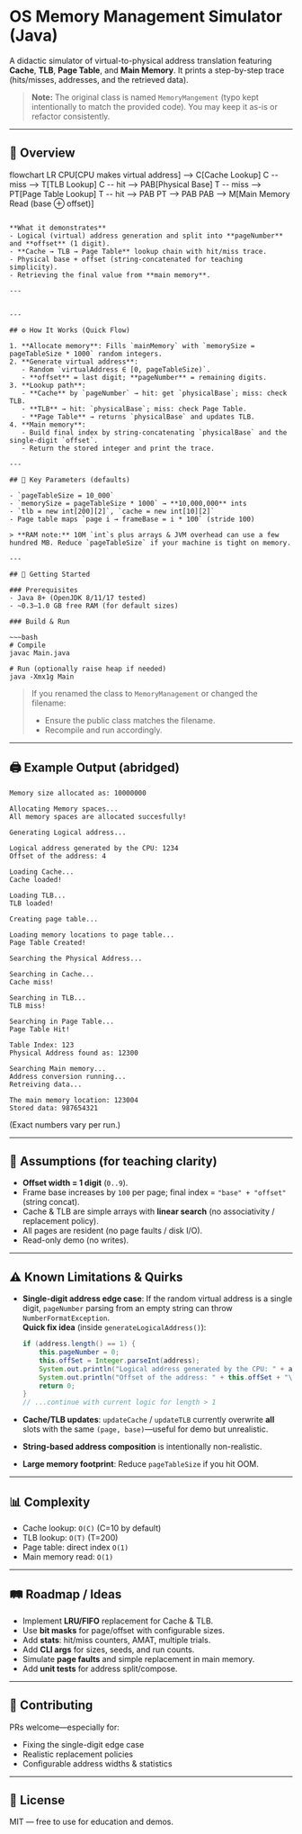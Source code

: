 # OS Memory Management Simulator (Java)

A didactic simulator of virtual-to-physical address translation featuring **Cache**, **TLB**, **Page Table**, and **Main Memory**. It prints a step-by-step trace (hits/misses, addresses, and the retrieved data).

> **Note:** The original class is named `MemoryMangement` (typo kept intentionally to match the provided code). You may keep it as-is or refactor consistently.

---

## 🧭 Overview

flowchart LR
    CPU[CPU makes virtual address] --> C[Cache Lookup]
    C -- miss --> T[TLB Lookup]
    C -- hit --> PAB[Physical Base]
    T -- miss --> PT[Page Table Lookup]
    T -- hit --> PAB
    PT --> PAB
    PAB --> M[Main Memory Read (base ⊕ offset)]
~~~

**What it demonstrates**
- Logical (virtual) address generation and split into **pageNumber** and **offset** (1 digit).
- **Cache → TLB → Page Table** lookup chain with hit/miss trace.
- Physical base + offset (string-concatenated for teaching simplicity).
- Retrieving the final value from **main memory**.

---


---

## ⚙️ How It Works (Quick Flow)

1. **Allocate memory**: Fills `mainMemory` with `memorySize = pageTableSize * 1000` random integers.
2. **Generate virtual address**:
   - Random `virtualAddress ∈ [0, pageTableSize)`.
   - **offset** = last digit; **pageNumber** = remaining digits.
3. **Lookup path**:
   - **Cache** by `pageNumber` → hit: get `physicalBase`; miss: check TLB.
   - **TLB** → hit: `physicalBase`; miss: check Page Table.
   - **Page Table** → returns `physicalBase` and updates TLB.
4. **Main memory**:
   - Build final index by string-concatenating `physicalBase` and the single-digit `offset`.
   - Return the stored integer and print the trace.

---

## 🔢 Key Parameters (defaults)

- `pageTableSize = 10_000`  
- `memorySize = pageTableSize * 1000` → **10,000,000** ints
- `tlb = new int[200][2]`, `cache = new int[10][2]`
- Page table maps `page i → frameBase = i * 100` (stride 100)

> **RAM note:** 10M `int`s plus arrays & JVM overhead can use a few hundred MB. Reduce `pageTableSize` if your machine is tight on memory.

---

## 🚀 Getting Started

### Prerequisites
- Java 8+ (OpenJDK 8/11/17 tested)
- ~0.3–1.0 GB free RAM (for default sizes)

### Build & Run

~~~bash
# Compile
javac Main.java

# Run (optionally raise heap if needed)
java -Xmx1g Main
~~~

> If you renamed the class to `MemoryManagement` or changed the filename:
> - Ensure the public class matches the filename.
> - Recompile and run accordingly.

---

## 🖨️ Example Output (abridged)

~~~text
Memory size allocated as: 10000000

Allocating Memory spaces...
All memory spaces are allocated succesfully!

Generating Logical address...

Logical address generated by the CPU: 1234
Offset of the address: 4

Loading Cache...
Cache loaded!

Loading TLB...
TLB loaded!

Creating page table...

Loading memory locations to page table...
Page Table Created! 

Searching the Physical Address...

Searching in Cache...
Cache miss!

Searching in TLB...
TLB miss!

Searching in Page Table...
Page Table Hit! 

Table Index: 123
Physical Address found as: 12300

Searching Main memory...
Address conversion running...
Retreiving data...

The main memory location: 123004
Stored data: 987654321
~~~

(Exact numbers vary per run.)

---

## 🧠 Assumptions (for teaching clarity)

- **Offset width = 1 digit** (`0..9`).
- Frame base increases by `100` per page; final index = `"base" + "offset"` (string concat).
- Cache & TLB are simple arrays with **linear search** (no associativity / replacement policy).
- All pages are resident (no page faults / disk I/O).
- Read-only demo (no writes).

---

## ⚠️ Known Limitations & Quirks

- **Single-digit address edge case**: If the random virtual address is a single digit, `pageNumber` parsing from an empty string can throw `NumberFormatException`.  
  **Quick fix idea** (inside `generateLogicalAddress()`):

  ~~~java
  if (address.length() == 1) {
      this.pageNumber = 0;
      this.offSet = Integer.parseInt(address);
      System.out.println("Logical address generated by the CPU: " + address);
      System.out.println("Offset of the address: " + this.offSet + "\n");
      return 0;
  }
  // ...continue with current logic for length > 1
  ~~~

- **Cache/TLB updates**: `updateCache` / `updateTLB` currently overwrite **all** slots with the same `(page, base)`—useful for demo but unrealistic.
- **String-based address composition** is intentionally non-realistic.
- **Large memory footprint**: Reduce `pageTableSize` if you hit OOM.

---

## 📊 Complexity

- Cache lookup: `O(C)` (C=10 by default)  
- TLB lookup: `O(T)` (T=200)  
- Page table: direct index `O(1)`  
- Main memory read: `O(1)`

---

## 🛤️ Roadmap / Ideas

- Implement **LRU/FIFO** replacement for Cache & TLB.
- Use **bit masks** for page/offset with configurable sizes.
- Add **stats**: hit/miss counters, AMAT, multiple trials.
- Add **CLI args** for sizes, seeds, and run counts.
- Simulate **page faults** and simple replacement in main memory.
- Add **unit tests** for address split/compose.

---

## 🤝 Contributing

PRs welcome—especially for:
- Fixing the single-digit edge case
- Realistic replacement policies
- Configurable address widths & statistics

---

## 📝 License

MIT — free to use for education and demos.
